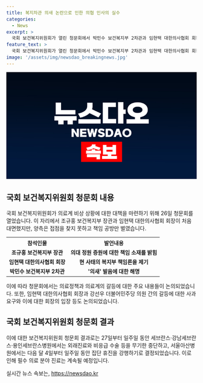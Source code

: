 ```yaml
---
title: 복지차관 의새 논란으로 인한 의협 인사의 실수
categories:
  - News
excerpt: >
  국회 보건복지위원회가 열린 청문회에서 박민수 보건복지부 2차관과 임현택 대한의사협회 회장이 의료계 대책을 놓고 대립하며 책임 공방을 벌였다. 의대 증원에 대한 정부 입장과 의사들의 반발, 미래에 대한 우려 등이 대립되었고, 발언과 행동으로도 논란이 불거졌다. 의료 분야의 중단과 휴진도 예고되는 상황에서, 의료계와 정부의 갈등이 심화되고 있는 가운데 관심이 쏠리고 있다.
feature_text: >
  국회 보건복지위원회가 열린 청문회에서 박민수 보건복지부 2차관과 임현택 대한의사협회 회장이 의료계 대책을 놓고 대립하며 책임 공방을 벌였다. 의대 증원에 대한 정부 입장과 의사들의 반발, 미래에 대한 우려 등이 대립되었고, 발언과 행동으로도 논란이 불거졌다. 의료 분야의 중단과 휴진도 예고되는 상황에서, 의료계와 정부의 갈등이 심화되고 있는 가운데 관심이 쏠리고 있다.
image: '/assets/img/newsdao_breakingnews.jpg'
---
```


<p><img src="/assets/img/newsdao_breakingnews.jpg" alt="koreaapp 속보" /></p>

<h2 data-ke-size="size26">국회 보건복지위원회 청문회 내용</h2>

<p data-ke-size="size16">국회 보건복지위원회가 의료계 비상 상황에 대한 대책을 마련하기 위해 26일 청문회를 열었습니다. 이 자리에서 조규홍 보건복지부 장관과 임현택 대한의사협회 회장이 처음 대면했지만, 양측은 접점을 찾지 못하고 책임 공방만 벌였습니다.</p>

<table>
  <tr>
    <th>참석인물</th>
    <th>발언내용</th>
  </tr>
  <tr>
    <td style="text-align: center; height: 17px;"><b>조규홍 보건복지부 장관</b></td>
    <td style="text-align: center; height: 17px;"><b>의대 정원 증원에 대한 책임 소재를 밝힘</b></td>
  </tr>
  <tr>
    <td style="text-align: center; height: 17px;"><b>임현택 대한의사협회 회장</b></td>
    <td style="text-align: center; height: 17px;"><b>현 사태의 복지부 책임론을 제기</b></td>
  </tr>
  <tr>
    <td style="text-align: center; height: 17px;"><b>박민수 보건복지부 2차관</b></td>
    <td style="text-align: center; height: 17px;"><b>'의새' 발음에 대한 해명</b></td>
  </tr>
</table>

<p data-ke-size="size16">이에 따라 청문회에서는 의료정책과 의료계의 갈등에 대한 주요 내용들이 논의되었습니다. 또한, 임현택 대한의사협회 회장과 강선우 더불어민주당 의원 간의 갈등에 대한 사과 요구와 이에 대한 회장의 입장 등도 논의되었습니다.</p>

<h2 data-ke-size="size26">국회 보건복지위원회 청문회 결과</h2>

<p data-ke-size="size16">이에 대한 보건복지위원회 청문회 결과로는 27일부터 일주일 동안 세브란스·강남세브란스·용인세브란스병원에서는 외래진료와 비응급 수술 등을 무기한 중단하고, 서울아산병원에서는 다음 달 4일부터 일주일 동안 집단 휴진을 강행하기로 결정되었습니다. 이로 인해 필수 의료 분야 진료는 계속될 예정입니다.</p>
실시간 뉴스 속보는, <a href="https://newsdao.kr" rel="dofollow">https://newsdao.kr</a>


